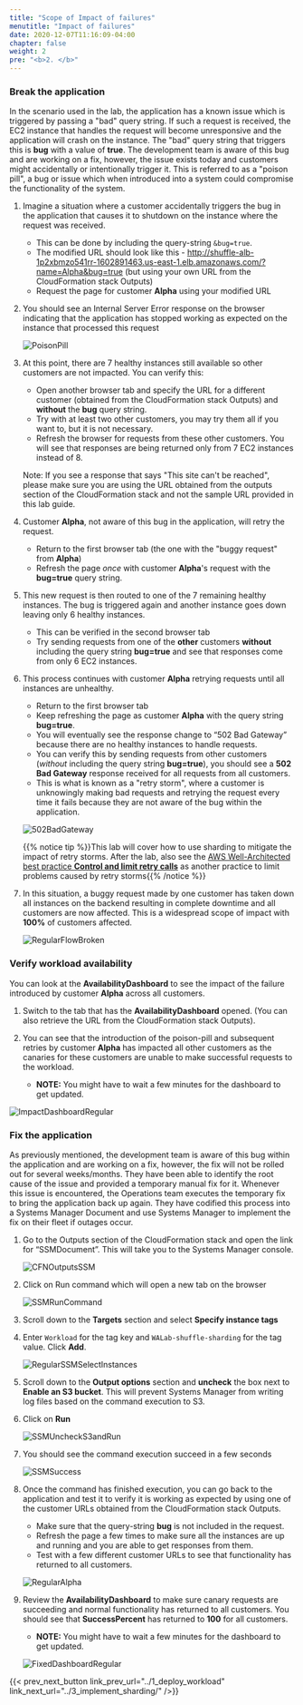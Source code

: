 ```yaml
---
title: "Scope of Impact of failures"
menutitle: "Impact of failures"
date: 2020-12-07T11:16:09-04:00
chapter: false
weight: 2
pre: "<b>2. </b>"
---
```


### Break the application

In the scenario used in the lab, the application has a known issue which is triggered by passing a "bad" query string. If such a request is received, the EC2 instance that handles the request will become unresponsive and the application will crash on the instance. The "bad" query string that triggers this is **bug** with a value of **true**. The development team is aware of this bug and are working on a fix, however, the issue exists today and customers might accidentally or intentionally trigger it. This is referred to as a "poison pill", a bug or issue which when introduced into a system could compromise the functionality of the system.

1. Imagine a situation where a customer accidentally triggers the bug in the application that causes it to shutdown on the instance where the request was received.
   * This can be done by including the query-string `&bug=true`.
   * The modified URL should look like this - http://shuffle-alb-1p2xbmzo541rr-1602891463.us-east-1.elb.amazonaws.com/?name=Alpha&bug=true (but using your own URL from the CloudFormation stack Outputs)
   * Request the page for customer **Alpha** using your modified URL

1. You should see an Internal Server Error response on the browser indicating that the application has stopped working as expected on the instance that processed this request

    ![PoisonPill](/Reliability/300_Fault_Isolation_with_Shuffle_Sharding/Images/PoisonPill.png?classes=lab_picture_auto)

1. At this point, there are 7 healthy instances still available so other customers are not impacted. You can verify this:
   * Open another browser tab and specify the URL for a different customer (obtained from the CloudFormation stack Outputs) and **without** the **bug** query string.
   * Try with at least two other customers, you may try them all if you want to, but it is not necessary.
   * Refresh the browser for requests from these other customers. You will see that responses are being returned only from 7 EC2 instances instead of 8.

   Note: If you see a response that says "This site can't be reached", please make sure you are using the URL obtained from the outputs section of the CloudFormation stack and not the sample URL provided in this lab guide.

1. Customer **Alpha**, not aware of this bug in the application, will retry the request.
   * Return to the first browser tab (the one with the "buggy request" from **Alpha**)
   * Refresh the page *once* with customer **Alpha**'s request with the **bug=true** query string.

1. This new request is then routed to one of the 7 remaining healthy instances. The bug is triggered again and another instance goes down leaving only 6 healthy instances.
   * This can be verified in the second browser tab
   * Try sending requests from one of the **other** customers **without** including the query string **bug=true** and see that responses come from only 6 EC2 instances.

1. This process continues with customer **Alpha** retrying requests until all instances are unhealthy.
   * Return to the first browser tab
   * Keep refreshing the page as customer **Alpha** with the query string **bug=true**.
   * You will eventually see the response change to “502 Bad Gateway” because there are no healthy instances to handle requests.
   * You can verify this by sending requests from other customers (*without* including the query string **bug=true**), you should see a **502 Bad Gateway** response received for all requests from all customers.
   * This is what is known as a "retry storm", where a customer is unknowingly making bad requests and retrying the request every time it fails because they are not aware of the bug within the application.

   ![502BadGateway](/Reliability/300_Fault_Isolation_with_Shuffle_Sharding/Images/502BadGateway.png?classes=lab_picture_auto)

   {{% notice tip %}}This lab will cover how to use sharding to mitigate the impact of retry storms. After the lab, also see the [AWS Well-Architected best practice **Control and limit retry calls**](https://docs.aws.amazon.com/wellarchitected/latest/reliability-pillar/design-interactions-in-a-distributed-system-to-mitigate-or-withstand-failures.html) as another practice to limit problems caused by retry storms{{% /notice %}}

1. In this situation, a buggy request made by one customer has taken down all instances on the backend resulting in complete downtime and all customers are now affected. This is a widespread scope of impact with **100%** of customers affected.

    ![RegularFlowBroken](/Reliability/300_Fault_Isolation_with_Shuffle_Sharding/Images/RegularFlowBroken.png?classes=lab_picture_auto)


### Verify workload availability

You can look at the **AvailabilityDashboard** to see the impact of the failure introduced by customer **Alpha** across all customers.

1. Switch to the tab that has the **AvailabilityDashboard** opened. (You can also retrieve the URL from the CloudFormation stack Outputs).

1. You can see that the introduction of the poison-pill and subsequent retries by customer **Alpha** has impacted all other customers as the canaries for these customers are unable to make successful requests to the workload.
    * **NOTE:** You might have to wait a few minutes for the dashboard to get updated.

  ![ImpactDashboardRegular](/Reliability/300_Fault_Isolation_with_Shuffle_Sharding/Images/ImpactDashboardRegular.png?classes=lab_picture_auto)

### Fix the application

As previously mentioned, the development team is aware of this bug within the application and are working on a fix, however, the fix will not be rolled out for several weeks/months. They have been able to identify the root cause of the issue and provided a temporary manual fix for it. Whenever this issue is encountered, the Operations team executes the temporary fix to bring the application back up again. They have codified this process into a Systems Manager Document and use Systems Manager to implement the fix on their fleet if outages occur.

1. Go to the Outputs section of the CloudFormation stack and open the link for “SSMDocument”. This will take you to the Systems Manager console.

    ![CFNOutputsSSM](/Reliability/300_Fault_Isolation_with_Shuffle_Sharding/Images/CFNOutputsSSM.png?classes=lab_picture_auto)

1. Click on Run command which will open a new tab on the browser

    ![SSMRunCommand](/Reliability/300_Fault_Isolation_with_Shuffle_Sharding/Images/SSMRunCommand.png?classes=lab_picture_auto)

1. Scroll down to the **Targets** section and select **Specify instance tags**
1. Enter `Workload` for the tag key and `WALab-shuffle-sharding` for the tag value. Click **Add**.

    ![RegularSSMSelectInstances](/Reliability/300_Fault_Isolation_with_Shuffle_Sharding/Images/RegularSSMSelectInstances.png?classes=lab_picture_auto)

1. Scroll down to the **Output options** section and **uncheck** the box next to **Enable an S3 bucket**. This will prevent Systems Manager from writing log files based on the command execution to S3.

1. Click on **Run**

    ![SSMUncheckS3andRun](/Reliability/300_Fault_Isolation_with_Shuffle_Sharding/Images/SSMUncheckS3andRun.png?classes=lab_picture_auto)

1. You should see the command execution succeed in a few seconds

    ![SSMSuccess](/Reliability/300_Fault_Isolation_with_Shuffle_Sharding/Images/SSMSuccess.png?classes=lab_picture_auto)

1. Once the command has finished execution, you can go back to the application and test it to verify it is working as expected by using one of the customer URLs obtained from the CloudFormation stack Outputs.
    * Make sure that the query-string **bug** is not included in the request.
    * Refresh the page a few times to make sure all the instances are up and running and you are able to get responses from them.
    * Test with a few different customer URLs to see that functionality has returned to all customers.

    ![RegularAlpha](/Reliability/300_Fault_Isolation_with_Shuffle_Sharding/Images/RegularAlpha.png?classes=lab_picture_auto)

1. Review the **AvailabilityDashboard** to make sure canary requests are succeeding and normal functionality has returned to all customers. You should see that **SuccessPercent** has returned to **100** for all customers.
    * **NOTE:** You might have to wait a few minutes for the dashboard to get updated.

    ![FixedDashboardRegular](/Reliability/300_Fault_Isolation_with_Shuffle_Sharding/Images/FixedDashboardRegular.png?classes=lab_picture_auto)


{{< prev_next_button link_prev_url="../1_deploy_workload" link_next_url="../3_implement_sharding/" />}}
